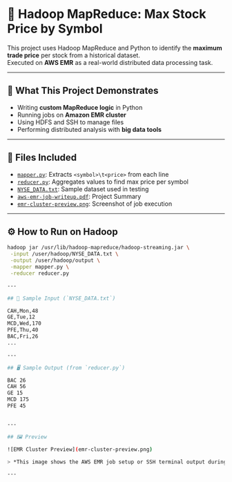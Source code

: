 # 🧮 Hadoop MapReduce: Max Stock Price by Symbol

This project uses Hadoop MapReduce and Python to identify the **maximum trade price** per stock from a historical dataset.  
Executed on **AWS EMR** as a real-world distributed data processing task.

---

## 🧠 What This Project Demonstrates

- Writing **custom MapReduce logic** in Python  
- Running jobs on **Amazon EMR cluster**  
- Using HDFS and SSH to manage files  
- Performing distributed analysis with **big data tools**

---

## 📁 Files Included

- [`mapper.py`](mapper.py): Extracts `<symbol>\t<price>` from each line  
- [`reducer.py`](reducer.py): Aggregates values to find max price per symbol  
- [`NYSE_DATA.txt`](NYSE_DATA.txt): Sample dataset used in testing  
- [`aws-emr-job-writeup.pdf`](aws-emr-job-writeup.pdf): Project Summary 
- [`emr-cluster-preview.png`](emr-cluster-preview.png): Screenshot of job execution  

---

## ⚙️ How to Run on Hadoop

```bash
hadoop jar /usr/lib/hadoop-mapreduce/hadoop-streaming.jar \
 -input /user/hadoop/NYSE_DATA.txt \
 -output /user/hadoop/output \
 -mapper mapper.py \
 -reducer reducer.py

---

## 📄 Sample Input (`NYSE_DATA.txt`)

CAH,Mon,48  
GE,Tue,12  
MCD,Wed,170  
PFE,Thu,40  
BAC,Fri,26
...  

---

## 🖥️ Sample Output (from `reducer.py`)

BAC 26
CAH 56
GE 15
MCD 175
PFE 45


---

## 🖼️ Preview

![EMR Cluster Preview](emr-cluster-preview.png)

> *This image shows the AWS EMR job setup or SSH terminal output during the Hadoop streaming job.*

---


